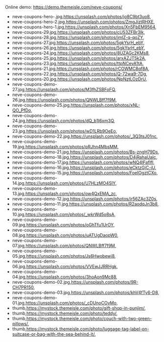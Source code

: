 Online demo: https://demo.themeisle.com/neve-coupons/



- neve-coupons-hero-.jpg,https://unsplash.com/photos/jo8C9bt3uo8,
- neve-coupons-hero-2.jpg,https://unsplash.com/photos/ZmgJiztRHXE,
- neve-coupons-hero-1.jpg,https://unsplash.com/photos/Xn5FbEM9564,
- neve-coupons-29.jpg,https://unsplash.com/photos/cU53ZFBr3lk,
- neve-coupons-28.jpg,https://unsplash.com/photos/jmIZ-q-qoZY,
- neve-coupons-27.jpg,https://unsplash.com/photos/5gkYsrH_ebY,
- neve-coupons-26.jpg,https://unsplash.com/photos/5gkYsrH_ebY,
- neve-coupons-24.jpg,https://unsplash.com/photos/8UZAGc2KMs8,
- neve-coupons-25.jpg,https://unsplash.com/photos/arxAZJT5k2A,
- neve-coupons-23.jpg,https://unsplash.com/photos/ttpNCevA1tA,
- neve-coupons-21.jpg,https://unsplash.com/photos/rCOWMC8qf8A,
- neve-coupons-22.jpg,https://unsplash.com/photos/Q-72wa9-7Dg,
- neve-coupons-20.jpg,https://unsplash.com/photos/NpNztLOzDrU,
- neve-coupons-demo-27.jpg,https://unsplash.com/photos/M3fhZSBFoFQ,
- neve-coupons-demo-26.jpg,https://unsplash.com/photos/QNWLBff7f9M,
- neve-coupons-demo-25.jpg,https://unsplash.com/photos/xNL-QO_PfDo,
- neve-coupons-demo-24.jpg,https://unsplash.com/photos/dQ_b1I6xm3Q,
- neve-coupons-demo-23.jpg,https://unsplash.com/photos/wD1LRb9OeEo,
- neve-coupons-demo-22.jpg,https://unsplash.com/photos/_3Q3tsJ01nc,
- neve-coupons-demo-19.jpg,https://unsplash.com/photos/pRJhn4MbsMM,
- neve-coupons-demo-21.jpg,https://unsplash.com/photos/Bs-zngH79Ds,
- neve-coupons-demo-18.jpg,https://unsplash.com/photos/D4jRahaUaIc,
- neve-coupons-demo-17.jpg,https://unsplash.com/photos/wNQ4lFafIfI,
- neve-coupons-demo-16.jpg,https://unsplash.com/photos/eCktzGjC-iU,
- neve-coupons-demo-15.jpg,https://unsplash.com/photos/FoeIOgztCXo,
- neve-coupons-demo-14.jpg,https://unsplash.com/photos/U7HLzMO4SIY,
- neve-coupons-demo-13.jpg,https://unsplash.com/photos/ow4QxEMA_zc,
- neve-coupons-demo-12.jpg,https://unsplash.com/photos/ir56ZAc3Z0s,
- neve-coupons-demo-11.jpg,https://unsplash.com/photos/R2aodqJn3b8,
- neve-coupons-demo-10.jpg,https://unsplash.com/photos/_wkrWd5o8sA,
- neve-coupons-demo-09.jpg,https://unsplash.com/photos/oGhTfu1UrOY,
- neve-coupons-demo-08.jpg,https://unsplash.com/photos/uATUgDaopW0,
- neve-coupons-demo-07.jpg,https://unsplash.com/photos/QNWLBff7f9M,
- neve-coupons-demo-05.jpg,https://unsplash.com/photos/Js6Hwobewi8,
- neve-coupons-demo-06.jpg,https://unsplash.com/photos/VVEwJJRRHgk,
- neve-coupons-demo-04.jpg,https://unsplash.com/photos/3hoAon9Mc88,
- neve-coupons-demo-02.jpg,https://unsplash.com/photos/9R-CH7PR150,
- neve-coupons-demo-03.jpg,https://unsplash.com/photos/khV4fTy6-D8,
- neve-coupons-demo-01.jpg,https://unsplash.com/photos/_cDUnoCOvMo,
- thumb,https://mystock.themeisle.com/photo/gift-shop-in-punjim/,
- thumb,https://mystock.themeisle.com/photo/teddy/,
- thumb,https://mystock.themeisle.com/photo/couch-with-two-green-pillows/,
- thumb,https://mystock.themeisle.com/photo/luggage-tag-label-on-suitcase-or-bag-with-the-sea-behind-it/,

